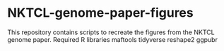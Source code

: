 # NKTCL-genome-paper-figures
This repository contains scripts to recreate the figures from the NKTCL genome paper.
Required R libraries
maftools
tidyverse
reshape2
ggpubr
